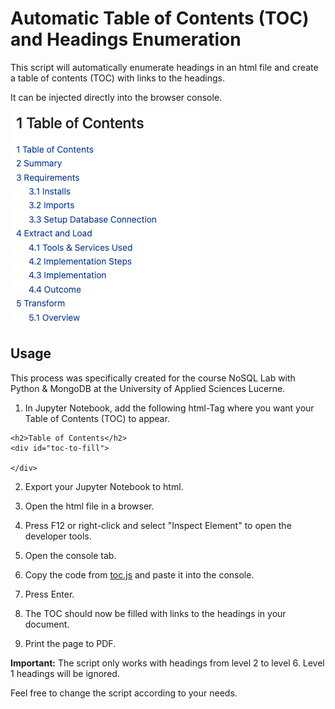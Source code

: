 # Automatic Table of Contents (TOC) and Headings Enumeration

This script will automatically enumerate headings in an html file and create a table of contents (TOC) with links to the headings.

It can be injected directly into the browser console. 

![](result.png)

## Usage
This process was specifically created for the course NoSQL Lab with Python & MongoDB at the University of Applied Sciences Lucerne.

1) In Jupyter Notebook, add the following html-Tag where you want your Table of Contents (TOC) to appear.

```
<h2>Table of Contents</h2>
<div id="toc-to-fill"> 

</div>
```

2) Export your Jupyter Notebook to html.
3) Open the html file in a browser.

4) Press F12 or right-click and select "Inspect Element" to open the developer tools.
5) Open the console tab.
6) Copy the code from [toc.js](toc.js) and paste it into the console.
7) Press Enter.
8) The TOC should now be filled with links to the headings in your document.
9) Print the page to PDF.

**Important:** The script only works with headings from level 2 to level 6. Level 1 headings will be ignored.

Feel free to change the script according to your needs.
